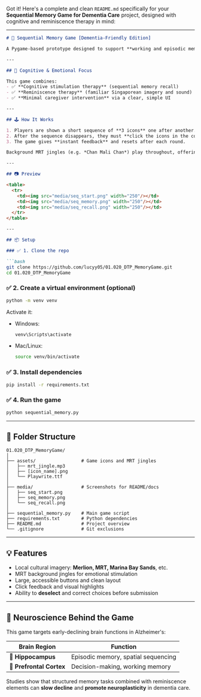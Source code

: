 Got it! Here's a complete and clean `README.md` specifically for your **Sequential Memory Game for Dementia Care** project, designed with cognitive and reminiscence therapy in mind:

---

````markdown
# 🧠 Sequential Memory Game [Dementia-Friendly Edition]

A Pygame-based prototype designed to support **working and episodic memory** in older adults with mild Alzheimer's dementia. This game helps users recall the order of visual sequences while enjoying familiar cultural icons and MRT jingles from Singapore.

---

## 🧪 Cognitive & Emotional Focus

This game combines:
- ✅ **Cognitive stimulation therapy** (sequential memory recall)
- ✅ **Reminiscence therapy** (familiar Singaporean imagery and sound)
- ✅ **Minimal caregiver intervention** via a clear, simple UI

---

## 🕹️ How It Works

1. Players are shown a short sequence of **3 icons** one after another.
2. After the sequence disappears, they must **click the icons in the correct order**.
3. The game gives **instant feedback** and resets after each round.

Background MRT jingles (e.g. *Chan Mali Chan*) play throughout, offering an emotionally comforting and familiar atmosphere.

---

## 📷 Preview

<table>
  <tr>
    <td><img src="media/seq_start.png" width="250"/></td>
    <td><img src="media/seq_memory.png" width="250"/></td>
    <td><img src="media/seq_recall.png" width="250"/></td>
  </tr>
</table>

---

## 📦 Setup

### ✅ 1. Clone the repo

```bash
git clone https://github.com/lucyy05/01.020_DTP_MemoryGame.git
cd 01.020_DTP_MemoryGame
````

### ✅ 2. Create a virtual environment (optional)

```bash
python -m venv venv
```

Activate it:

* Windows:

  ```bash
  venv\Scripts\activate
  ```
* Mac/Linux:

  ```bash
  source venv/bin/activate
  ```

### ✅ 3. Install dependencies

```bash
pip install -r requirements.txt
```

### ✅ 4. Run the game

```bash
python sequential_memory.py
```

---

## 📁 Folder Structure

```
01.020_DTP_MemoryGame/
│
├── assets/                 # Game icons and MRT jingles
│   ├── mrt_jingle.mp3
│   ├── [icon_name].png
│   └── Playwrite.ttf
│
├── media/                  # Screenshots for README/docs
│   ├── seq_start.png
│   ├── seq_memory.png
│   └── seq_recall.png
│
├── sequential_memory.py    # Main game script
├── requirements.txt        # Python dependencies
├── README.md               # Project overview
└── .gitignore              # Git exclusions
```

---

## 💡 Features

* Local cultural imagery: **Merlion, MRT, Marina Bay Sands**, etc.
* MRT background jingles for emotional stimulation
* Large, accessible buttons and clean layout
* Click feedback and visual highlights
* Ability to **deselect** and correct choices before submission

---

## 🧬 Neuroscience Behind the Game

This game targets early-declining brain functions in Alzheimer's:

| Brain Region             | Function                            |
| ------------------------ | ----------------------------------- |
| 🧠 **Hippocampus**       | Episodic memory, spatial sequencing |
| 🧠 **Prefrontal Cortex** | Decision-making, working memory     |

Studies show that structured memory tasks combined with reminiscence elements can **slow decline** and **promote neuroplasticity** in dementia care.